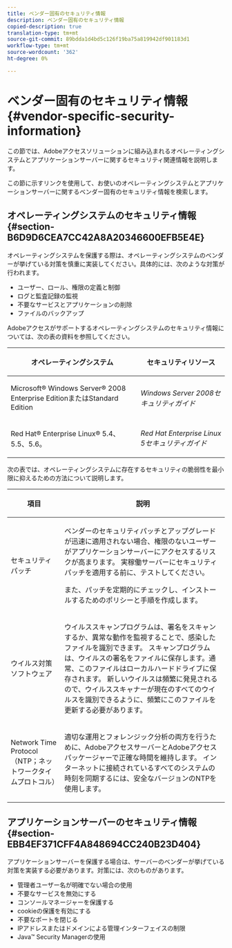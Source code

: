 ```yaml
---
title: ベンダー固有のセキュリティ情報
description: ベンダー固有のセキュリティ情報
copied-description: true
translation-type: tm+mt
source-git-commit: 89bdda1d4bd5c126f19ba75a819942df901183d1
workflow-type: tm+mt
source-wordcount: '362'
ht-degree: 0%

---
```



# ベンダー固有のセキュリティ情報{#vendor-specific-security-information}

この節では、Adobeアクセスソリューションに組み込まれるオペレーティングシステムとアプリケーションサーバーに関するセキュリティ関連情報を説明します。

この節に示すリンクを使用して、お使いのオペレーティングシステムとアプリケーションサーバーに関するベンダー固有のセキュリティ情報を検索します。

## オペレーティングシステムのセキュリティ情報{#section-B6D9D6CEA7CC42A8A20346600EFB5E4E}

オペレーティングシステムを保護する際は、オペレーティングシステムのベンダーが挙げている対策を慎重に実装してください。具体的には、次のような対策が行われます。

* ユーザー、ロール、権限の定義と制御
* ログと監査記録の監視
* 不要なサービスとアプリケーションの削除
* ファイルのバックアップ

Adobeアクセスがサポートするオペレーティングシステムのセキュリティ情報については、次の表の資料を参照してください。

<table frame="all" colsep="1" rowsep="1" class="+ topic/table adobe-d/table " id="table-ugl-kjz-n4"> 
 <thead class="- topic/thead "> 
  <tr rowsep="1" class="- topic/row "> 
   <th colname="1" class="- topic/entry entry"> <p class="- topic/p ">オペレーティングシステム </p> </th> 
   <th colname="2" class="- topic/entry entry"> <p class="- topic/p ">セキュリティリソース </p> </th> 
  </tr> 
 </thead>
 <tbody class="- topic/tbody "> 
  <tr rowsep="1" class="- topic/row "> 
   <td colname="1" class="- topic/entry "> <p class="- topic/p ">Microsoft® Windows Server® 2008 Enterprise EditionまたはStandard Edition </p> </td> 
   <td colname="2" class="- topic/entry "> <p class="- topic/p "><i class="+ topic/ph hi-d/i ">Windows Server 2008セキュリティガイド</i> </p> </td> 
  </tr> 
  <tr rowsep="0" class="- topic/row "> 
   <td colname="1" class="- topic/entry "> <p class="- topic/p ">Red Hat® Enterprise Linux® 5.4、5.5、5.6。 </p> </td> 
   <td colname="2" class="- topic/entry "> <p class="- topic/p "><i class="+ topic/ph hi-d/i ">Red Hat Enterprise Linux 5セキュリティガイド</i> </p> </td> 
  </tr> 
 </tbody> 
</table>

次の表では、オペレーティングシステムに存在するセキュリティの脆弱性を最小限に抑えるための方法について説明します。

<table frame="all" colsep="1" rowsep="1" class="+ topic/table adobe-d/table " id="table-whl-kjz-n4"> 
 <thead class="- topic/thead "> 
  <tr rowsep="1" class="- topic/row "> 
   <th colname="1" class="- topic/entry entry"> <p class="- topic/p ">項目 </p> </th> 
   <th colname="2" class="- topic/entry entry"> <p class="- topic/p ">説明 </p> </th> 
  </tr> 
 </thead>
 <tbody class="- topic/tbody "> 
  <tr rowsep="1" class="- topic/row "> 
   <td colname="1" class="- topic/entry "> <p class="- topic/p ">セキュリティパッチ </p> </td> 
   <td colname="2" class="- topic/entry "> <p class="- topic/p ">ベンダーのセキュリティパッチとアップグレードが迅速に適用されない場合、権限のないユーザーがアプリケーションサーバーにアクセスするリスクが高まります。 実稼働サーバーにセキュリティパッチを適用する前に、テストしてください。 </p> <p class="- topic/p ">また、パッチを定期的にチェックし、インストールするためのポリシーと手順を作成します。 </p> </td> 
  </tr> 
  <tr rowsep="1" class="- topic/row "> 
   <td colname="1" class="- topic/entry "> <p class="- topic/p ">ウイルス対策ソフトウェア </p> </td> 
   <td colname="2" class="- topic/entry "> <p class="- topic/p ">ウイルススキャンプログラムは、署名をスキャンするか、異常な動作を監視することで、感染したファイルを識別できます。 スキャンプログラムは、ウイルスの署名をファイルに保存します。通常、このファイルはローカルハードドライブに保存されます。 新しいウイルスは頻繁に発見されるので、ウイルススキャナーが現在のすべてのウイルスを識別できるように、頻繁にこのファイルを更新する必要があります。 </p> </td> 
  </tr> 
  <tr rowsep="0" class="- topic/row "> 
   <td colname="1" class="- topic/entry "> <p class="- topic/p ">Network Time Protocol（NTP；ネットワークタイムプロトコル） </p> </td> 
   <td colname="2" class="- topic/entry "> <p class="- topic/p ">適切な運用とフォレンジック分析の両方を行うために、AdobeアクセスサーバーとAdobeアクセスパッケージャーで正確な時間を維持します。 インターネットに接続されているすべてのシステムの時刻を同期するには、安全なバージョンのNTPを使用します。 </p> </td> 
  </tr> 
 </tbody> 
</table>

## アプリケーションサーバーのセキュリティ情報{#section-EBB4EF371CFF4A848694CC240B23D404}

アプリケーションサーバーを保護する場合は、サーバーのベンダーが挙げている対策を実装する必要があります。対策には、次のものがあります。

* 管理者ユーザー名が明確でない場合の使用
* 不要なサービスを無効にする
* コンソールマネージャーを保護する
* cookieの保護を有効にする
* 不要なポートを閉じる
* IPアドレスまたはドメインによる管理インターフェイスの制限
* Java™ Security Managerの使用

